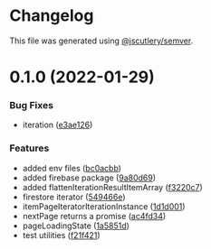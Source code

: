 # Changelog

This file was generated using [@jscutlery/semver](https://github.com/jscutlery/semver).

# 0.1.0 (2022-01-29)


### Bug Fixes

* iteration ([e3ae126](https://github.com/dereekb/dbcomponents/commit/e3ae126b970b0d012b4581ad272e1f601e3ab1bc))


### Features

* added env files ([bc0acbb](https://github.com/dereekb/dbcomponents/commit/bc0acbb615c03ab3d9ae0d57b67d0b865c959b23))
* added firebase package ([9a80d69](https://github.com/dereekb/dbcomponents/commit/9a80d69abd0cb0a67888554d388a4f1f393bdc78))
* added flattenIterationResultItemArray ([f3220c7](https://github.com/dereekb/dbcomponents/commit/f3220c7f2e7452a67ae95e7ce272c3dd9bbdc937))
* firestore iterator ([549466e](https://github.com/dereekb/dbcomponents/commit/549466e167085f43dfcf72623270dcdb7f39a684))
* itemPageIteratorIterationInstance ([1d1d001](https://github.com/dereekb/dbcomponents/commit/1d1d00100916c209abe870f9d7aa25e11ba487db))
* nextPage returns a promise ([ac4fd34](https://github.com/dereekb/dbcomponents/commit/ac4fd342c51baa73b847b80fb52b6e38b0f5923a))
* pageLoadingState ([1a5851d](https://github.com/dereekb/dbcomponents/commit/1a5851d689b980fff9db3bd592e465e22d54c612))
* test utilities ([f21f421](https://github.com/dereekb/dbcomponents/commit/f21f42187b594046138bc904495393b508a0dc45))
